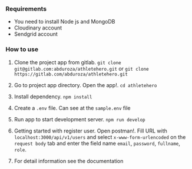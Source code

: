 ### Requirements
  - You need to install Node js and MongoDB
  - Cloudinary account
  - Sendgrid account

### How to use
1. Clone the project app from gitlab. 
  `git clone git@gitlab.com:abduroza/athletehero.git` or `git clone https://gitlab.com/abduroza/athletehero.git`

2. Go to project app directory. Open the app!.
  `cd athletehero`

3. Install dependency. 
  `npm install`

4. Create a `.env` file. Can see at the `sample.env` file

5. Run app to start development server. 
  `npm run develop`

6. Getting started with register user.
  Open postman!. Fill URL with `localhost:3000/api/v1/users` and select `x-www-form-urlencoded` on the `request body` tab and enter the field name `email`, `password`, `fullname`, `role`. 

7. For detail information see the documentation 

